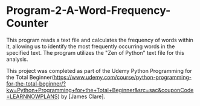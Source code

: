 # Program-2-A-Word-Frequency-Counter

This program reads a text file and calculates the frequency of words within it, allowing us to identify the most frequently occurring words in the specified text. The program utilizes the "Zen of Python" text file for this analysis.

This project was completed as part of the Udemy Python Programming for the Total Beginner(https://www.udemy.com/course/python-programming-for-the-total-beginner/?kw=Python+Programming+for+the+Total+Beginner&src=sac&couponCode=LEARNNOWPLANS) by [James Clare].
